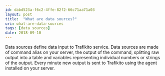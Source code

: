 ```yaml
---
id: dabd523a-f6c2-4ffe-82f2-66c71aa71a03
layout: post
title:  "What are data sources?"
uri: what-are-data-sources
tags: [data sources]
date: 2018-09-10
---
```


Data sources define data input to Trafikito service. Data sources are made of command alias on your server, the output
of the command, splitting raw output into a table and variables representing individual numbers or strings of the output. 
Every minute new output is sent to Trafikito using the agent installed on your server.

<!--more-->

